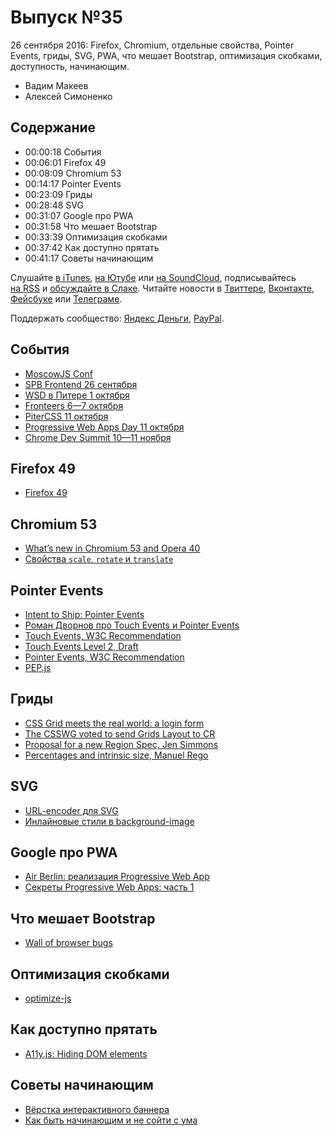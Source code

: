 # Выпуск №35

26 сентября 2016: Firefox, Chromium, отдельные свойства, Pointer Events, гриды, SVG, PWA, что мешает Bootstrap, оптимизация скобками, доступность, начинающим.

- Вадим Макеев
- Алексей Симоненко

## Содержание

- 00:00:18 События
- 00:06:01 Firefox 49
- 00:08:09 Chromium 53
- 00:14:17 Pointer Events
- 00:23:09 Гриды
- 00:28:48 SVG
- 00:31:07 Google про PWA
- 00:31:58 Что мешает Bootstrap
- 00:33:39 Оптимизация скобками
- 00:37:42 Как доступно прятать
- 00:41:17 Советы начинающим

Слушайте [в iTunes](https://itunes.apple.com/podcast/id1080500016), [на Ютубе](https://www.youtube.com/playlist?list=PLMBnwIwFEFHcwuevhsNXkFTcadeX5R1Go) или [на SoundCloud](https://soundcloud.com/web-standards), подписывайтесь [на RSS](https://web-standards.ru/podcast/feed/) и [обсуждайте в Слаке](http://slack.web-standards.ru/). Читайте новости в [Твиттере](https://twitter.com/webstandards_ru), [Вконтакте](https://vk.com/webstandards_ru), [Фейсбуке](https://www.facebook.com/webstandardsru) или [Телеграме](https://t.me/webstandards_ru).

Поддержать сообщество: [Яндекс Деньги](https://money.yandex.ru/to/41001119329753), [PayPal](https://www.paypal.me/pepelsbey).

## События

- [MoscowJS Conf](http://moscowjs.ru/event/moscowjs-conf)
- [SPB Frontend 26 сентября](https://vk.com/spb_frontend_meetup_290916)
- [WSD в Питере 1 октября](https://wsd.events/2016/10/01/)
- [Fronteers 6—7 октября](https://fronteers.nl/congres/2016)
- [PiterCSS 11 октября](https://pitercss.timepad.ru/)
- [Progressive Web Apps Day 11 октября](http://pwaday.ru/)
- [Chrome Dev Summit 10—11 ноября](https://developer.chrome.com/devsummit)

## Firefox 49

- [Firefox 49](http://tanalin.com/blog/2016/09/firefox-49/)

## Chromium 53

- [What’s new in Chromium 53 and Opera 40](https://dev.opera.com/blog/opera-40/)
- [Свойства `scale`, `rotate` и `translate`](http://dabblet.com/gist/74c57eadaa747b7ad38bc5b916e3c144)

## Pointer Events

- [Intent to Ship: Pointer Events](https://groups.google.com/a/chromium.org/d/msg/blink-dev/UY1EfjaGF_E/OU7W_s3PAgAJ)
- [Роман Дворнов про Touch Events и Pointer Events](https://youtu.be/dQoz5KZUH2M)
- [Touch Events, W3C Recommendation](https://www.w3.org/TR/touch-events/)
- [Touch Events Level 2, Draft](https://w3c.github.io/touch-events/)
- [Pointer Events, W3C Recommendation](https://www.w3.org/TR/pointerevents/)
- [PEP.js](https://github.com/jquery/PEP)

## Гриды

- [CSS Grid meets the real world: a login form](https://rachelandrew.co.uk/archives/2016/09/20/css-grid-meets-the-real-world-a-login-form/)
- [The CSSWG voted to send Grids Layout to CR](https://twitter.com/jensimmons/status/778229882329374721)
- [Proposal for a new Region Spec, Jen Simmons](https://speakerdeck.com/jensimmons/proposal-to-csswg-sept-2016)
- [Percentages and intrinsic size, Manuel Rego](https://github.com/w3c/csswg-drafts/issues/509)

## SVG

- [URL-encoder для SVG](http://yoksel.github.io/url-encoder/ru/)
- [Инлайновые стили в background-image](http://css.yoksel.ru/inline-styles-in-background/)

## Google про PWA

- [Air Berlin: реализация Progressive Web App](https://habr.ru/p/308498/)
- [Секреты Progressive Web Apps: часть 1](https://habr.ru/p/310454/)

## Что мешает Bootstrap

- [Wall of browser bugs](http://getbootstrap.com/browser-bugs/)

## Оптимизация скобками

- [optimize-js](https://github.com/nolanlawson/optimize-js)

## Как доступно прятать

- [A11y.js: Hiding DOM elements](https://allyjs.io/tutorials/hiding-elements.html)

## Советы начинающим

- [Вёрстка интерактивного баннера](https://medium.com/p/3eea3a642934)
- [Как быть начинающим и не сойти с ума](http://blog.csssr.ru/2016/09/19/how-to-be-a-beginner-developer/)
